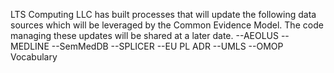 LTS Computing LLC has built processes that will update the following data sources which will be leveraged by the Common Evidence Model.  The code managing these updates will be shared at a later date.
--AEOLUS
--MEDLINE
--SemMedDB
--SPLICER
--EU PL ADR
--UMLS
--OMOP Vocabulary